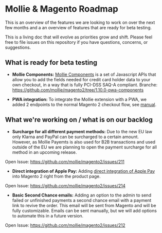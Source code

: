 # Mollie & Magento Roadmap

This is an overview of the features we are looking to work on over the next few months and a an overview of features that are ready for beta testing. 

This is a living doc that will evolve as priorities grow and shift. Please feel free to file issues on this repository if you have questions, concerns, or suggestions.

## What is ready for beta testing

* **Mollie Components:** 
[Mollie Components](https://docs.mollie.com/guides/mollie-components/overview) is a set of Javascript APIs that allow you to add the fields needed for credit card holder data to your own checkout, in a way that is fully PCI-DSS SAQ-A compliant.
Branche: https://github.com/mollie/magento2/tree/1.10.0-pwa-components

* **PWA integration:** 
To integrate the Mollie extension with a PWA, we added 2 endpoints to the normal Magento 2 checkout flow, see [manual](https://github.com/mollie/magento2/wiki/PWA-integration).

## What we're working on / what is on our backlog

* **Surcharge for all different payment methods:** 
Due to the new EU law only Klarna and PayPal can be surcharged to a certain amount. However, as Mollie Payemts is also used for B2B transactions and used outside of the EU we are planning to open the payment surcharge for all method in an upcoming release.

Open Issue: https://github.com/mollie/magento2/issues/211

* **Direct integration of Apple Pay:** 
Adding [direct integration of Apple Pay](https://docs.mollie.com/guides/applepay-direct-integration) into Magento 2 right from the product page. 

Open Issue: https://github.com/mollie/magento2/issues/214

* **Basic Second Chance emails:** 
Adding an option to the admin to send failed or unfinished payments a second chance email with a payment link to revive the order. This email will be sent from Magento and will be fully customizable. Emails can be sent manually, but we will add options to automate this in a future version.

Open Issue: https://github.com/mollie/magento2/issues/212

